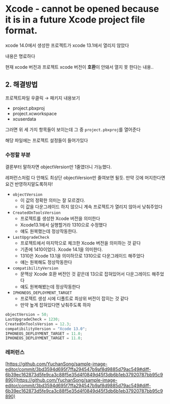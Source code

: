 # Xcode - cannot be opened because it is in a future Xcode project file format.

xcode 14.0에서 생성한 프로젝트가 xcode 13.1에서 열리지 않았다

내용은 명료하다

현재 xcode 버전과 프로젝트 xcode 버전이 **호환**이 안돼서 열지 못 한다는 내용..

## **2. 해결방법**

프로젝트파일 우클릭 → 패키지 내용보기

- project.pbxproj
- project.xcworkspace
- xcuserdata

그러면 위 세 가지 항목들이 보이는데 그 중 `project.pbxproj`를 열어준다

해당 파일에는 프로젝트 설정들이 들어가있다

### 수정할 부분

결론부터 말하자면 objectVersion만 1줄였더니 가능했다.

레퍼런스처럼 다 안해도 최상단 objectVersion만 줄여보면 될듯. 만약 깃에 머지한다면 요건 반영하지말도록하자!

- `objectVersion`
    - 이 값의 정확한 의미는 잘 모르겠다.
    - 이 값을 다운그레이드 하지 않으니 계속 프로젝트가 열리지 않아서 낮춰주었다
- `CreatedOnToolsVersion`
    - 프로젝트를 생성한 Xcode 버전을 의미한다
    - Xcode13.1에서 실행할거라 1310으로 수정했다
    - 얘도 원복했는데 정상작동한다.
- `LastUpgradeCheck`
    - 프로젝트에서 마지막으로 체크한 Xcode 버전을 의미하는 것 같다
    - 기존에 1410이었다. Xcode 14.1을 의미한다.
    - 1310은 Xcode 13.1을 의미하므로 1310으로 다운그레이드 해주었다
    - 얘는 원복해도 정상작동한다
- `compatibilityVersion`
    - 문맥상 Xcode 호환 버전인 것 같은데 13으로 잡혀있어서 다운그레이드 해주었다
    - 얘도 원복해봤는데 정상작동한다
- `IPHONEOS_DEPLOYMENT_TARGET`
    - 프로젝트 생성 시에 디폴트로 최상위 버전이 잡히는 것 같다
    - 만약 높게 잡혀있다면 낮춰주도록 하자

```jsx
objectVersion = 50;
LastUpgradeCheck = 1230;
CreatedOnToolsVersion = 12.3;
compatibilityVersion = "Xcode 13.0";
IPHONEOS_DEPLOYMENT_TARGET = 11.0;
IPHONEOS_DEPLOYMENT_TARGET = 11.0;
```

### 레퍼런스

[https://github.com/YuchanSong/sample-image-editor/commit/3bd3594d695f7ffa294547b9af8d9885d79ac549#diff-6b39ec162873d5fe9ca3c88f5e35d4f0849d45f3db6b1eb37920787bb95c9890](https://github.com/YuchanSong/sample-image-editor/commit/3bd3594d695f7ffa294547b9af8d9885d79ac549#diff-6b39ec162873d5fe9ca3c88f5e35d4f0849d45f3db6b1eb37920787bb95c9890)
